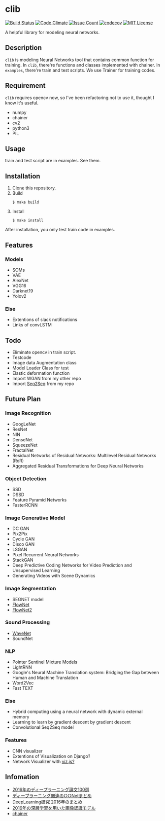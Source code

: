 clib
====

[![Build Status](https://travis-ci.org/Swall0w/clib.svg?branch=master)](https://travis-ci.org/Swall0w/clib)
[![Code Climate](https://codeclimate.com/github/Swall0w/clib/badges/gpa.svg)](https://codeclimate.com/github/Swall0w/clib)
[![Issue Count](https://codeclimate.com/github/Swall0w/clib/badges/issue_count.svg)](https://codeclimate.com/github/Swall0w/clib)
[![codecov](https://codecov.io/gh/Swall0w/clib/branch/master/graph/badge.svg)](https://codecov.io/gh/Swall0w/clib)
[![MIT License](http://img.shields.io/badge/license-MIT-blue.svg?style=flat)](LICENSE)

A helpful library for modeling neural networks.

## Description

`clib` is modeling Neural Networks tool that contains common function for training.
In `clib`, there're functions and classes implemented with chainer.
In `examples`, there're train and test scripts.
We use Trainer for training codes.

## Requirement
`clib` requires opencv now, so I've been refactoring not to use it, thought I know it's useful.

* numpy
* chainer
* cv2
* python3
* PIL

## Usage

train and test script are in examples. See them.

## Installation

1. Clone this repository.
2. Build
    ```console
    $ make build
    ```
2. Install
    ```console
    $ make install
    ```
After installation, you only test train code in examples.

## Features
### Models
* SOMs
* VAE
* AlexNet
* VGG16
* Darknet19
* Yolov2

### Else
* Extentions of slack notifications
* Links of convLSTM

## Todo

* Eliminate opencv in train script.
* Testcode
* Image data Augmentation class
* Model Loader Class for test
* Elastic deformation function
* Import WGAN from my other repo
* Import [Seq2Seq](https://github.com/Swall0w/Seq2SeqChatbot) from my repo

## Future Plan
### Image Recognition

* GoogLeNet
* ResNet
* NIN
* DenseNet
* SqueezeNet
* FractalNet
* Residual Networks of Residual Networks: Multilevel Residual Networks (RoR)
* Aggregated Residual Transformations for Deep Neural Networks

### Object Detection

* SSD
* DSSD
* Feature Pyramid Networks
* FasterRCNN

### Image Generative Model
* DC GAN
* Pix2Pix
* Cycle GAN
* Disco GAN
* LSGAN
* Pixel Recurrent Neural Networks
* StackGAN
* Deep Predictive Coding Networks for Video Prediction and Unsupervised Learning
* Generating Videos with Scene Dynamics

### Image Segmentation 

* SEGNET model
* [FlowNet](https://arxiv.org/abs/1504.06852)
* [FlowNet2](https://github.com/lmb-freiburg/flownet2)

### Sound Processing

* [WaveNet](https://github.com/musyoku/wavenet)
* SoundNet

### NLP

* Pointer Sentinel Mixture Models
* LightRNN
* Google's Neural Machine Translation system: Bridging the Gap between Human and Machine Translation
* Word2Vec
* Fast TEXT

### Else

* Hybrid computing using a neural network with dynamic external memory
* Learning to learn by gradient descent by gradient descent
* Convolutional Seq2Seq model

### Features

* CNN visualizer
* Extentions of Visualization on Django?
* Network Visualizer with [viz.js?](https://github.com/mdaines/viz.js)

## Infomation

* [2016年のディープラーニング論文100選](http://qiita.com/sakaiakira/items/9da1edda802c4884865c)
* [ディープラーニング関連の○○Netまとめ](http://qiita.com/shinya7y/items/8911856125a3109378d6#_reference-a60de5539cc2a2dd8bd7)
* [DeepLearning研究 2016年のまとめ](http://qiita.com/eve_yk/items/f4b274da7042cba1ba76)
* [2016年の深層学習を用いた画像認識モデル](http://qiita.com/aiskoaskosd/items/59c49f2e2a6d76d62798)
* [chainer](https://github.com/chainer/chainer/wiki/External-examples)
